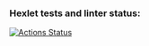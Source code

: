 ### Hexlet tests and linter status:
[![Actions Status](https://github.com/UsmanSakhbeev/python-project-50/actions/workflows/hexlet-check.yml/badge.svg)](https://github.com/UsmanSakhbeev/python-project-50/actions)
